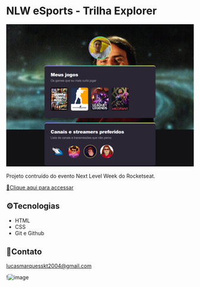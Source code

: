 # NLW eSports - Trilha Explorer

![preview](./.github/preview.png)

Projeto contruído do evento Next Level Week do Rocketseat.

[🔗Clique aqui para accessar](https://lucasmarquesdv.github.io/nlw-eSports)

## ⚙️Tecnologias

- HTML
- CSS
- Git e Github

## 💓Contato

lucasmarquesskt2004@gmail.com

!![image](https://user-images.githubusercontent.com/104745874/192413664-71ec6179-43c9-4842-be94-751852ff39ce.png)
